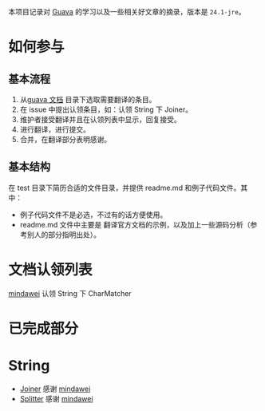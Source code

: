 本项目记录对 [Guava](https://github.com/google/guava) 的学习以及一些相关好文章的摘录，版本是 `24.1-jre`。

# 如何参与

## 基本流程
1. 从[guava 文档](https://github.com/google/guava/wiki) 目录下选取需要翻译的条目。
2. 在 issue 中提出认领条目，如：认领 String 下 Joiner。
3. 维护者接受翻译并且在认领列表中显示，回复接受。
4. 进行翻译，进行提交。
5. 合并，在翻译部分表明感谢。

## 基本结构
在 test 目录下简历合适的文件目录，并提供 readme.md 和例子代码文件。其中：
* 例子代码文件不是必选，不过有的话方便使用。
* readme.md 文件中主要是 翻译官方文档的示例，以及加上一些源码分析（参考别人的部分指明出处）。

# 文档认领列表
 [mindawei](https://github.com/mindawei) 认领 String 下 CharMatcher

# 已完成部分
# String 
* [Joiner](https://github.com/JavaMilk/LearningGuava/tree/master/src/test/java/strings/joiner) 感谢 [mindawei](https://github.com/mindawei)
* [Splitter](https://github.com/JavaMilk/LearningGuava/tree/master/src/test/java/strings/splitter) 感谢 [mindawei](https://github.com/mindawei)


